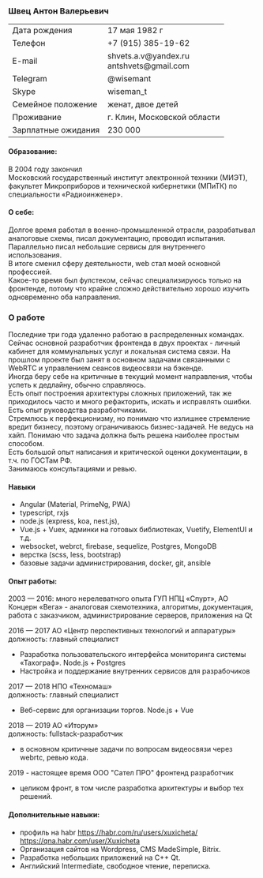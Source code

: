 ### Швец Антон Валерьевич
<table>
  <tr>
    <td>Дата рождения</td>
    <td>17 мая 1982 г</td>
  </tr>
  <tr>
    <td>Телефон</td>
    <td>+7 (915) 385-19-62</td>
  </tr>
  <tr>
    <td>E-mail</td>
    <td>shvets.a.v@yandex.ru<br>antshvets@gmail.com</td>
  </tr>
  <tr>
    <td>Telegram</td>
    <td>@wisemant</td>
  </tr>
  <tr>
    <td>Skype</td>
    <td>wiseman_t</td>
  </tr>
  <tr>
    <td>Семейное положение</td>
    <td>женат, двое детей</td>
  </tr>
  <tr>
    <td>Проживание</td>
    <td>г. Клин, Московской области</td>
  </tr>
  <tr>
    <td>Зарплатные ожидания</td>
    <td>230 000</td>
  </tr>
</table>

#### Образование:
В 2004 году закончил<br>
Московский государственный институт электронной техники (МИЭТ),<br>
факультет Микроприборов и технической кибернетики (МПиТК) по специальности «Радиоинженер».
#### О себе:
Долгое время работал в военно-промышленной отрасли, разрабатывал аналоговые схемы, писал документацию, проводил испытания. Параллельно писал небольшие сервисы для внутреннего использования.<br>
В итоге сменил сферу деятельности, web стал моей основной профессией.<br>
Какое-то время был фулстеком, сейчас специализируюсь только на фронтенде, потому что крайне сложно действительно хорошо изучить одновременно оба направления.

### О работе
Последние три года удаленно работаю в распределенных командах. <br>
Сейчас основной разработчик фронтенда в двух проектах - личный кабинет для коммунальных услуг и локальная система связи.
На прошлом проекте был занят в основном задачами связанными с WebRTC и управлением сеансов видеосвязи на бэкенде.<br>
Иногда беру себе на критичные в текущий момент направления, чтобы успеть к дедлайну, обычно справляюсь.<br>
Есть опыт построения архитектуры сложных приложений, так же приходилось часто и много рефакторить, искать и исправлять ошибки. Есть опыт руководства разработчиками.<br>
Стремлюсь к перфекционизму, но понимаю что излишнее стремление вредит бизнесу, поэтому ограничиваюсь бизнес-задачей. Не ведусь на хайп. Понимаю что задача должна быть решена наиболее простым способом.<br>
Есть большой опыт написания и критической оценки документации, в т.ч. по ГОСТам РФ.<br>
Занимаюсь консультациями и ревью.<br>

#### Навыки
* Angular (Material, PrimeNg, PWA) <br>
* typescript, rxjs <br>
* node.js (express, koa, nest.js),<br>
* Vue.js + Vuex,  админки на готовых библиотеках, Vuetify, ElementUI и т.д.<br>
* websocket, webrct, firebase, sequelize, Postgres, MongoDB<br>
* верстка (scss, less, bootstrap)<br>
* базовые задачи администрирования, docker, git, ansible<br>

#### Опыт работы:
2003 — 2016:  много нерелеватного опыта ГУП НПЦ «Спурт», АО Концерн «Вега» - аналоговая схемотехника, алгоритмы, документация, работа с заказчиком, администрирование серверов, приложения на Qt<br>

2016 — 2017	АО «Центр перспективных технологий и аппаратуры»<br>
должность: главный специалист<br>
*	Разработка пользовательского интерфейса мониторинга системы «Тахограф». Node.js + Postgres
*	Настройка и поддержание внутренних сервисов для разрабочиков

2017 — 2018 НПО «Техномаш»<br>
должность: главный специалист<br>
* Веб-сервис для организации торгов. Node.js + Vue

2018 — 2019 АО «Иторум»<br>
должность: fullstack-разработчик<br>
* в основном критичные задачи по вопросам видеосвязи через webrtc, ревью кода.

2019 - настоящее время ООО "Сател ПРО"
фронтенд разработчик
* целиком фронт, в том числе разработка архитектуры и выбор тех решений.

#### Дополнительные навыки:
* профиль на habr https://habr.com/ru/users/xuxicheta/   https://qna.habr.com/user/Xuxicheta
* Организация сайтов на Wordpress, CMS MadeSimple, Bitrix.
* Разработка небольших приложений на C++ Qt.
* Английский Intermediate, свободное чтение, переписка.
